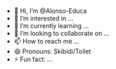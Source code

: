 - 👋 Hi, I’m @Alonso-Educa
- 👀 I’m interested in ...
- 🌱 I’m currently learning ...
- 💞️ I’m looking to collaborate on ...
- 📫 How to reach me ...
- 😄 Pronouns: Skibidi/Toilet
- ⚡ Fun fact: ...

<!---
Alonso-Educa/Alonso-Educa is a ✨ special ✨ repository because its `README.md` (this file) appears on your GitHub profile.
You can click the Preview link to take a look at your changes.
--->
